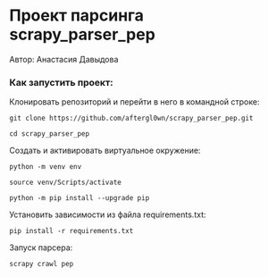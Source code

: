 # Проект парсинга scrapy_parser_pep
Автор: Анастасия Давыдова  

### Как запустить проект:

Клонировать репозиторий и перейти в него в командной строке:

```
git clone https://github.com/aftergl0wn/scrapy_parser_pep.git
```

```
cd scrapy_parser_pep
```

Cоздать и активировать виртуальное окружение:

```
python -m venv env
```

```
source venv/Scripts/activate
```

```
python -m pip install --upgrade pip
```

Установить зависимости из файла requirements.txt:

```
pip install -r requirements.txt
```

Запуск парсера:

```
scrapy crawl pep
```
